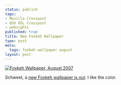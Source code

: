 ```yaml
--- 
status: publish
tags: 
- Mozilla Crosspost
- OSU OSL Crosspost
- websights
published: true
title: New Foxkeh Wallpaper
type: post
meta: 
  tags: foxkeh wallpaper august
layout: post
---
```

<a href='http://www.foxkeh.com/downloads/wallpapers/' title='Foxkeh Wallpaper, August 2007'><img src='http://fredericiana.com/wp-content/uploads/2007/08/foxkeh-wp-august07.png' alt='Foxkeh Wallpaper, August 2007' /></a>

Schweet, a <a href="http://www.foxkeh.com/blog/135/">new Foxkeh wallpaper is out</a>. I like the color.
